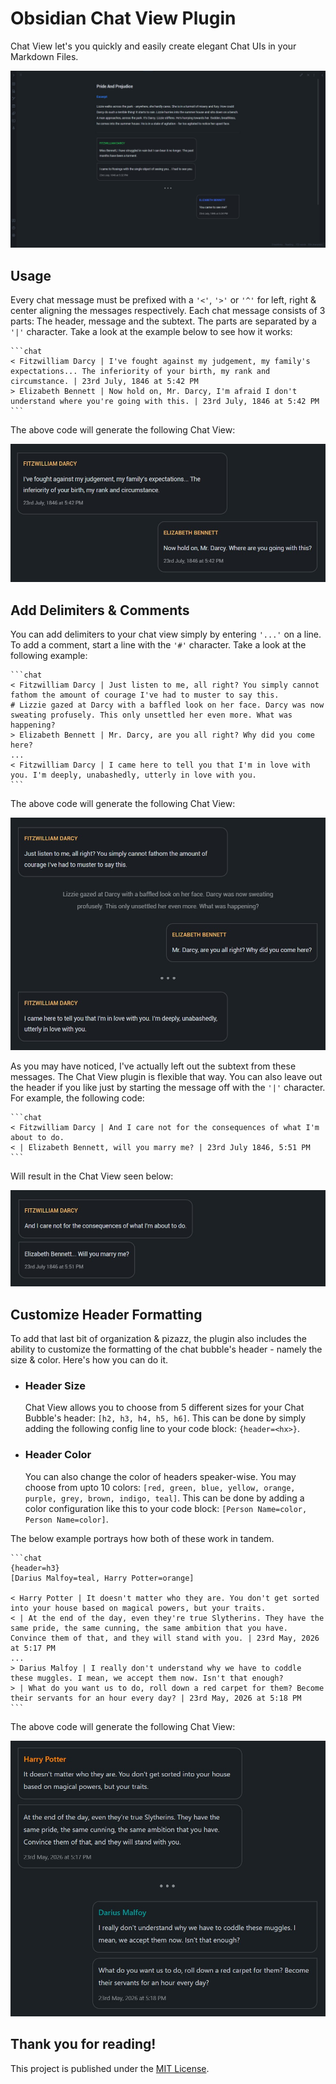 # Obsidian Chat View Plugin
Chat View let's you quickly and easily create elegant Chat UIs in your Markdown Files.

![Obsidian Chat View Overview](images/obsidian_chatview_plugin.jpg)

## Usage

Every chat message must be prefixed with a `'<'`, `'>'` or `'^'` for left, right & center aligning the messages respectively. Each chat message consists of 3 parts: The header, message and the subtext. The parts are separated by a `'|'` character. Take a look at the example below to see how it works:
~~~
```chat
< Fitzwilliam Darcy | I've fought against my judgement, my family's expectations... The inferiority of your birth, my rank and circumstance. | 23rd July, 1846 at 5:42 PM
> Elizabeth Bennett | Now hold on, Mr. Darcy, I'm afraid I don't understand where you're going with this. | 23rd July, 1846 at 5:42 PM
```
~~~
The above code will generate the following Chat View:

![Chat View Preview 1](images/chatview_preview1.jpg)

## Add Delimiters & Comments
You can add delimiters to your chat view simply by entering `'...'` on a line. To add a comment, start a line with the `'#'` character. Take a look at the following example:

~~~
```chat
< Fitzwilliam Darcy | Just listen to me, all right? You simply cannot fathom the amount of courage I've had to muster to say this.
# Lizzie gazed at Darcy with a baffled look on her face. Darcy was now sweating profusely. This only unsettled her even more. What was happening?
> Elizabeth Bennett | Mr. Darcy, are you all right? Why did you come here?
...
< Fitzwilliam Darcy | I came here to tell you that I'm in love with you. I'm deeply, unabashedly, utterly in love with you.
```
~~~

The above code will generate the following Chat View:

![Chat View Preview 2](images/chatview_preview2.jpg)

As you may have noticed, I've actually left out the subtext from these messages. The Chat View plugin is flexible that way. You can also leave out the header if you like just by starting the message off with the `'|'` character. For example, the following code:

~~~
```chat
< Fitzwilliam Darcy | And I care not for the consequences of what I'm about to do.
< | Elizabeth Bennett, will you marry me? | 23rd July 1846, 5:51 PM
```
~~~

Will result in the Chat View seen below:

![Chat View Preview 3](images/chatview_preview3.jpg)

## Customize Header Formatting
To add that last bit of organization & pizazz, the plugin also includes the ability to customize the formatting of the chat bubble's header - namely the size & color. Here's how you can do it.

- ### Header Size
    Chat View allows you to choose from 5 different sizes for your Chat Bubble's header: `[h2, h3, h4, h5, h6]`. This can be done by simply adding the following config line to your code block: `{header=<hx>}`.

- ### Header Color
    You can also change the color of headers speaker-wise. You may choose from upto 10 colors: `[red, green, blue, yellow, orange, purple, grey, brown, indigo, teal]`. This can be done by adding a color configuration like this to your code block: `[Person Name=color, Person Name=color]`.

The below example portrays how both of these work in tandem.
~~~
```chat
{header=h3}
[Darius Malfoy=teal, Harry Potter=orange]

< Harry Potter | It doesn't matter who they are. You don't get sorted into your house based on magical powers, but your traits.
< | At the end of the day, even they're true Slytherins. They have the same pride, the same cunning, the same ambition that you have. Convince them of that, and they will stand with you. | 23rd May, 2026 at 5:17 PM
...
> Darius Malfoy | I really don't understand why we have to coddle these muggles. I mean, we accept them now. Isn't that enough?
> | What do you want us to do, roll down a red carpet for them? Become their servants for an hour every day? | 23rd May, 2026 at 5:18 PM
```
~~~

The above code will generate the following Chat View:

![Chat View Preview 4](images/chatview_preview4.jpg)

## Thank you for reading!

This project is published under the [MIT License](LICENSE).
